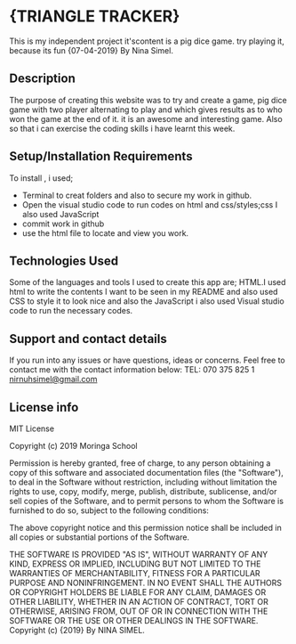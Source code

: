 # {TRIANGLE TRACKER}
This is my independent project it'scontent is a pig dice game. try playing it, because its fun   {07-04-2019}
 By Nina Simel.
## Description
The purpose of creating this website was to try and create a game, pig dice game with two player alternating to play and which gives results as to who won the game at the end of it. it is an awesome and interesting game.
Also so that i can exercise the coding skills  i have learnt this week.  
## Setup/Installation Requirements
To install , i used;
* Terminal to creat folders and also to secure my work in github.
* Open the visual studio code to run codes on html and css/styles;css
I also used JavaScript
* commit work in github
* use the html file to locate and view you work.

## Technologies Used
Some of the languages and tools I used to create this app are;
HTML.I used html to write the contents I want to be seen in my README and also used CSS to style it to look nice and also the JavaScript
i also used Visual studio code to run the necessary codes.

## Support and contact details
If you run into any issues or have questions, ideas or concerns.  Feel free to contact me with the contact information below:
TEL: 070 375 825 1
nirnuhsimel@gmail.com
## License info
MIT License

Copyright (c) 2019 Moringa School

Permission is hereby granted, free of charge, to any person obtaining a copy
of this software and associated documentation files (the "Software"), to deal
in the Software without restriction, including without limitation the rights
to use, copy, modify, merge, publish, distribute, sublicense, and/or sell
copies of the Software, and to permit persons to whom the Software is
furnished to do so, subject to the following conditions:

The above copyright notice and this permission notice shall be included in all
copies or substantial portions of the Software.

THE SOFTWARE IS PROVIDED "AS IS", WITHOUT WARRANTY OF ANY KIND, EXPRESS OR
IMPLIED, INCLUDING BUT NOT LIMITED TO THE WARRANTIES OF MERCHANTABILITY,
FITNESS FOR A PARTICULAR PURPOSE AND NONINFRINGEMENT. IN NO EVENT SHALL THE
AUTHORS OR COPYRIGHT HOLDERS BE LIABLE FOR ANY CLAIM, DAMAGES OR OTHER
LIABILITY, WHETHER IN AN ACTION OF CONTRACT, TORT OR OTHERWISE, ARISING FROM,
OUT OF OR IN CONNECTION WITH THE SOFTWARE OR THE USE OR OTHER DEALINGS IN THE
SOFTWARE.
Copyright (c) {2019} By NINA SIMEL.